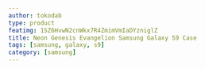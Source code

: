 ```yaml
---
author: tokodab
type: product
featimg: 1SZ6HvwN2cnWkx7R4ZmimVmIaDYzniglZ
title: Neon Genesis Evangelion Samsung Galaxy S9 Case
tags: [samsung, galaxy, s9]
category: [samsung]
---
```


